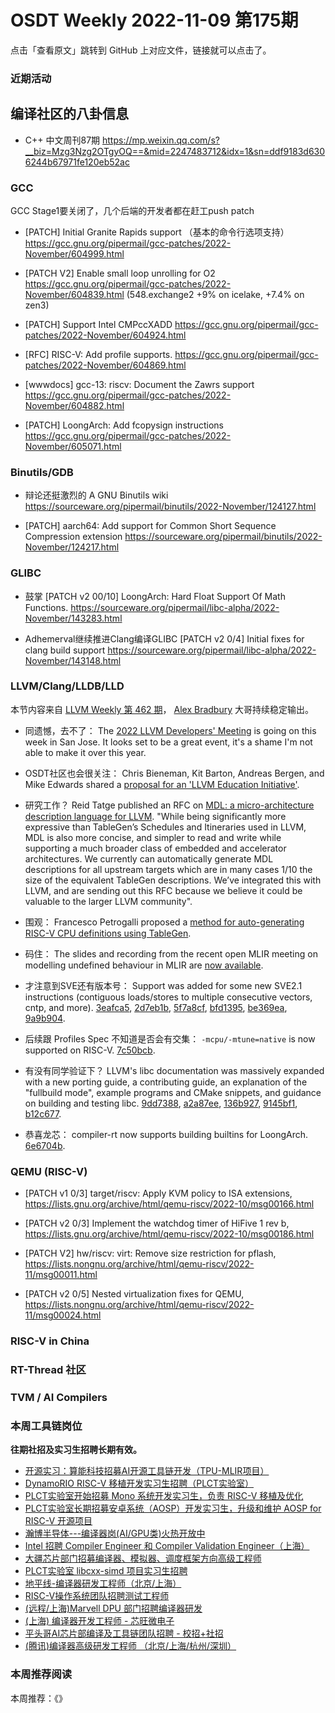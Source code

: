 # OSDT Weekly 2022-11-09 第175期

点击「查看原文」跳转到 GitHub 上对应文件，链接就可以点击了。

### 近期活动

## 编译社区的八卦信息

- C++ 中文周刊87期 https://mp.weixin.qq.com/s?__biz=Mzg3Nzg2OTgyOQ==&mid=2247483712&idx=1&sn=ddf9183d6306244b67971fe120eb52ac

### GCC

GCC Stage1要关闭了，几个后端的开发者都在赶工push patch
- [PATCH] Initial Granite Rapids support （基本的命令行选项支持）
  https://gcc.gnu.org/pipermail/gcc-patches/2022-November/604999.html

- [PATCH V2] Enable small loop unrolling for O2
  https://gcc.gnu.org/pipermail/gcc-patches/2022-November/604839.html
  (548.exchange2 +9% on icelake, +7.4% on zen3)

- [PATCH] Support Intel CMPccXADD
  https://gcc.gnu.org/pipermail/gcc-patches/2022-November/604924.html

- [RFC] RISC-V: Add profile supports.
  https://gcc.gnu.org/pipermail/gcc-patches/2022-November/604869.html

- [wwwdocs] gcc-13: riscv: Document the Zawrs support
  https://gcc.gnu.org/pipermail/gcc-patches/2022-November/604882.html

- [PATCH] LoongArch: Add fcopysign instructions
  https://gcc.gnu.org/pipermail/gcc-patches/2022-November/605071.html

### Binutils/GDB

-  辩论还挺激烈的 A GNU Binutils wiki
  https://sourceware.org/pipermail/binutils/2022-November/124127.html

- [PATCH] aarch64: Add support for Common Short Sequence Compression extension
  https://sourceware.org/pipermail/binutils/2022-November/124217.html


### GLIBC

- 鼓掌 [PATCH v2 00/10] LoongArch: Hard Float Support Of Math Functions.
  https://sourceware.org/pipermail/libc-alpha/2022-November/143283.html

- Adhemerval继续推进Clang编译GLIBC
  [PATCH v2 0/4] Initial fixes for clang build support
  https://sourceware.org/pipermail/libc-alpha/2022-November/143148.html

### LLVM/Clang/LLDB/LLD

本节内容来自 [LLVM Weekly 第 462 期](http://llvmweekly.org/issue/462)，
[Alex Bradbury](https://www.linkedin.com/in/alex-bradbury/) 大哥持续稳定输出。

* 同遗憾，去不了： The [2022 LLVM Developers' Meeting](https://llvm.org/devmtg/2022-11/) is going on this week in San Jose. It looks set to be a great event, it's a shame I'm not able to make it over this year.

* OSDT社区也会很关注： Chris Bieneman, Kit Barton, Andreas Bergen, and Mike Edwards shared a [proposal for an 'LLVM Education Initiative'](https://discourse.llvm.org/t/llvm-education-initiative/66400).

* 研究工作？ Reid Tatge published an RFC on [MDL: a micro-architecture description language for LLVM](https://discourse.llvm.org/t/rfc-mdl-a-micro-architecture-description-language-for-llvm/66409).  "While being significantly more expressive than TableGen’s Schedules and Itineraries used in LLVM, MDL is also more concise, and simpler to read and write while supporting a much broader class of embedded and accelerator architectures. We currently can automatically generate MDL descriptions for all upstream targets which are in many cases 1/10 the size of the equivalent TableGen descriptions. We’ve integrated this with LLVM, and are sending out this RFC because we believe it could be valuable to the larger LLVM community".

* 围观： Francesco Petrogalli proposed a [method for auto-generating RISC-V CPU definitions using TableGen](https://discourse.llvm.org/t/targetparser-auto-generation-of-riscv-cpu-definitions/66419).

* 码住： The slides and recording from the recent open MLIR meeting on modelling undefined behaviour in MLIR are [now available](https://discourse.llvm.org/t/open-mlir-meeting-11-3-2022-modeling-ub-in-mlir-the-poison-semantics-rfc/66317/2).


* 才注意到SVE还有版本号： Support was added for some new SVE2.1 instructions (contiguous loads/stores to multiple consecutive vectors, cntp, and more).
  [3eafca5](https://reviews.llvm.org/rG3eafca58e2dd),
  [2d7eb1b](https://reviews.llvm.org/rG2d7eb1ba13df),
  [5f7a8cf](https://reviews.llvm.org/rG5f7a8cf026a6),
  [bfd1395](https://reviews.llvm.org/rGbfd139562b29),
  [be369ea](https://reviews.llvm.org/rGbe369ea31b98),
  [9a9b904](https://reviews.llvm.org/rG9a9b904b871a).

* 后续跟 Profiles Spec 不知道是否会有交集： `-mcpu/-mtune=native` is now supported on RISC-V.
  [7c50bcb](https://reviews.llvm.org/rG7c50bcb44170).

* 有没有同学验证下？ LLVM's libc documentation was massively expanded with a new porting guide, a contributing guide, an explanation of the "fullbuild mode", example programs and CMake snippets, and guidance on building and testing libc.
  [9dd7388](https://reviews.llvm.org/rG9dd738866872),
  [a2a87ee](https://reviews.llvm.org/rGa2a87ee7e9cd),
  [136b927](https://reviews.llvm.org/rG136b927c9e44),
  [9145bf1](https://reviews.llvm.org/rG9145bf13b7df),
  [b12c677](https://reviews.llvm.org/rGb12c67703346).

* 恭喜龙芯： compiler-rt now supports building builtins for LoongArch.
  [6e6704b](https://reviews.llvm.org/rG6e6704b0dc2c).


### QEMU (RISC-V)

- [PATCH v1 0/3] target/riscv: Apply KVM policy to ISA extensions,
  https://lists.gnu.org/archive/html/qemu-riscv/2022-10/msg00166.html

- [PATCH v2 0/3] Implement the watchdog timer of HiFive 1 rev b,
  https://lists.gnu.org/archive/html/qemu-riscv/2022-10/msg00186.html

- [PATCH V2] hw/riscv: virt: Remove size restriction for pflash,
  https://lists.nongnu.org/archive/html/qemu-riscv/2022-11/msg00011.html

- [PATCH v2 0/5] Nested virtualization fixes for QEMU,
  https://lists.nongnu.org/archive/html/qemu-riscv/2022-11/msg00024.html

### RISC-V in China

### RT-Thread 社区

### TVM / AI Compilers

### 本周工具链岗位

**往期社招及实习生招聘长期有效。**

- [开源实习：算能科技招募AI开源工具链开发（TPU-MLIR项目）](https://mp.weixin.qq.com/s/IBJh0ip4k11PzIMZecsWSw)
- [DynamoRIO RISC-V 移植开发实习生招聘（PLCT实验室）](https://mp.weixin.qq.com/s/J_5TjT6DOqeOXJXQI5VQxw)
- [PLCT实验室开始招募 Mono 系统开发实习生，负责 RISC-V 移植及优化](https://mp.weixin.qq.com/s/whEW7Hay1jIP1tBzIPay1A)
- [PLCT实验室长期招募安卓系统（AOSP）开发实习生，升级和维护 AOSP for RISC-V 开源项目](https://mp.weixin.qq.com/s/dJP2cEB1nex2inR5c-cJog)
- [瀚博半导体---编译器岗(AI/GPU类)火热开放中](https://mp.weixin.qq.com/s/8_KjZYa2Il4PglaGyBWk4Q)
- [Intel 招聘 Compiler Engineer 和 Compiler Validation Engineer（上海）](https://mp.weixin.qq.com/s/I3DWxXODNoLRr0kN2xMZLQ)
- [大疆芯片部门招募编译器、模拟器、调度框架方向高级工程师](https://mp.weixin.qq.com/s/Wn5NzAtUTwQNXKRvMVQWLA)
- [PLCT实验室 libcxx-simd 项目实习生招聘](https://mp.weixin.qq.com/s/EIVx5cY74GlodirySY97Qw)
- [地平线-编译器研发工程师（北京/上海）](https://mp.weixin.qq.com/s/MYObl7iWIbyrTz9hCmKWYA)
- [RISC-V操作系统团队招聘测试工程师](https://mp.weixin.qq.com/s/inLFS4pI1F74m_oJ2I7xjQ)
- [(远程/上海)Marvell DPU 部门招聘编译器研发](https://mp.weixin.qq.com/s/B6JjAhF3TZjezD1tjYHDaw)
- [(上海) 编译器开发工程师 - 芯旺微电子](https://mp.weixin.qq.com/s/nqe1-7qffnc0CaejYkpKyw)
- [平头哥AI芯片部编译及工具链团队招聘 - 校招+社招](https://mp.weixin.qq.com/s/kARbXtJotRPCNMrV-yOanA)
- [(腾讯)编译器高级研发工程师 （北京/上海/杭州/深圳）](https://mp.weixin.qq.com/s/DF-2qmHmpKZtJ1djHXM1Ug)

### 本周推荐阅读

本周推荐：《》
